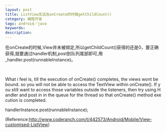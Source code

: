 ```yaml
---
layout: post
title: ListView无法在onCreate的时候getChildCount()
category: 编程开发
tags: android／java
keywords: 
description: 
---
```


在onCreate的时候,View并未被绑定,所以getChildCount()获得的还是0，要正确获得,就要通过handler机制,post到队列尾部即可,用\_handler.post(runnableInstance)。

 

What i feel is, till the execution of onCreate() completes, the views wont be bound. so you will not be able to access the TextView within onCreate(). If you still want to access those variables outside the listeners, then try using Handler and post in in the queue for the thread so that onCreate() method execution is completed.  

handlerInstance.post(runnableInstance); 

(Reference:<http://www.coderanch.com/t/442573/Android/Mobile/View-customised-ListView>)

 








